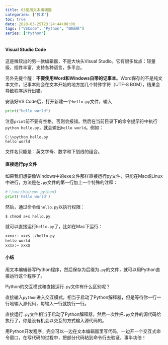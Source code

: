 ```yaml
---
title: 03使用文本编辑器
categories: ["技术"]
toc: true
date: 2020-03-25T23:24:44+08:00
tags: ["VSCode", "Python", "编辑器"]
series: ["Python"]
---
```


#### Visual Studio Code

这是微软出的另一款编辑器，不是大块头Visual Studio。它有很多优点：轻量级，插件丰富，支持各种语言，多平台。

<!--more-->

另外先提个醒：**不要使用Word和Windows自带的记事本**。Word保存的不是纯文本文件，记事本则会在文本开始的地方加几个特殊字符（UTF-8 BOM），结果会导致程序运行出错。

安装好VS Code后，打开新建一个`hello.py`文件，输入

```python
print("hello world")
```

注意`print`前不要有空格，否则会报错。然后在当前目录下的命令提示符中执行`python hello.py`，就会输出`hello world`。例如：

```
C:\>python hello.py
hello world
```

文件名只能是：英文字母、数字和下划线的组合。

#### 直接运行py文件

如果我们想要像Windows中的exe文件那样直接运行py文件，只能在Mac或Linux中进行，方法是在`.py`文件的第一行加上一个特殊的注释：

```python
#！/usr/bin/env python3
print('hello world')
```

然后，通过命令给`hello.py`以执行权限：

```
$ chmod a+x hello.py
```

就可以直接运行`hello.py`了，比如在Mac下运行：

```bash
xxxx:~ xxx$ ./hello.py
hello world
xxxx:~ xxx$
```

#### 小结

用文本编辑器写Python程序，然后保存为后缀为`.py`的文件，就可以用Python直接运行这个程序了。

Python的交互模式和直接运行`.py`文件有什么区别呢？

直接输入`python`进入交互模式，相当于启动了Python解释器，但是等待你一行一行地输入源代码，每输入一行就执行一行。

直接运行`.py`文件相当于启动了Python解释器，然后一次性把`.py`文件的源代码给执行了，你是没有机会以交互的方式输入源代码的。

用Python开发程序，完全可以一边在文本编辑器里写代码，一边开一个交互式命令窗口，在写代码的过程中，把部分代码粘到命令行去验证，事半功倍！